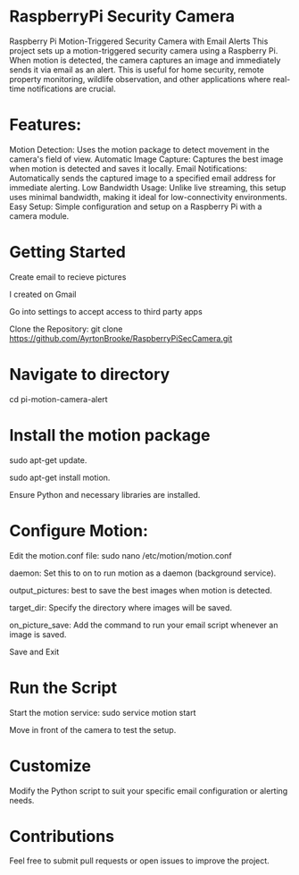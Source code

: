 # RaspberryPi Security Camera
Raspberry Pi Motion-Triggered Security Camera with Email Alerts
This project sets up a motion-triggered security camera using a Raspberry Pi. When motion is detected, the camera captures an image and immediately sends it via email as an alert. This is useful for home security, remote property monitoring, wildlife observation, and other applications where real-time notifications are crucial.

# Features:
Motion Detection: Uses the motion package to detect movement in the camera's field of view.
Automatic Image Capture: Captures the best image when motion is detected and saves it locally.
Email Notifications: Automatically sends the captured image to a specified email address for immediate alerting.
Low Bandwidth Usage: Unlike live streaming, this setup uses minimal bandwidth, making it ideal for low-connectivity environments.
Easy Setup: Simple configuration and setup on a Raspberry Pi with a camera module.

# Getting Started
Create email to recieve pictures

I created on Gmail

Go into settings to accept access to third party apps

Clone the Repository:
git clone https://github.com/AyrtonBrooke/RaspberryPiSecCamera.git

# Navigate to directory
cd pi-motion-camera-alert

# Install the motion package
sudo apt-get update.

sudo apt-get install motion.

Ensure Python and necessary libraries are installed.

# Configure Motion:
Edit the motion.conf file:
sudo nano /etc/motion/motion.conf

daemon: Set this to on to run motion as a daemon (background service).

output_pictures: best to save the best images when motion is detected.

target_dir: Specify the directory where images will be saved.

on_picture_save: Add the command to run your email script whenever an image is saved.

Save and Exit

# Run the Script
Start the motion service:
sudo service motion start

Move in front of the camera to test the setup.

# Customize
Modify the Python script to suit your specific email configuration or alerting needs.

# Contributions
Feel free to submit pull requests or open issues to improve the project.
